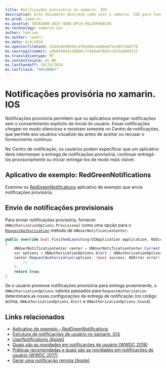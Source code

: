 ```yaml
---
title: Notificações provisória no xamarin. IOS
description: Este documento descreve como usar o xamarin. IOS para funcionar com notificações provisória. Notificações provisória, introduzidas no iOS 12, permitir que os aplicativos enviar notificações silenciosa sem a permissão explícita do usuário.
ms.prod: xamarin
ms.assetid: 5DCB36B9-2637-48AE-8FC0-F6124F08AC48
ms.technology: xamarin-ios
author: lobrien
ms.author: laobri
ms.date: 9/4/2018
ms.openlocfilehash: 31b4c6e98945cd7b5dd4cea8be6f5e3857444f78
ms.sourcegitcommit: e268fd44422d0bbc7c944a678e2cc633a0493122
ms.translationtype: MT
ms.contentlocale: pt-BR
ms.lasthandoff: 10/25/2018
ms.locfileid: "50130867"
---
```

# <a name="provisional-notifications-in-xamarinios"></a>Notificações provisória no xamarin. IOS

Notificações provisória permitem que os aplicativos entregar notificações sem o consentimento explícito de inicial do usuário. Essas notificações chegam no modo silencioso e mostram somente no Centro de notificações, que permite aos usuários visualizá-las antes de aceitar ou recusar o fornecimento contínuo.

No Centro de notificação, os usuários podem especificar que um aplicativo deve interromper a entrega de notificações provisória, continuar entregá-los provisoriamente ou iniciar entregá-los de modo mais visível.

## <a name="sample-app-redgreennotifications"></a>Aplicativo de exemplo: RedGreenNotifications

Examine os [RedGreenNotifications](https://developer.xamarin.com/samples/monotouch/iOS12/RedGreenNotifications) aplicativo de exemplo que envia notificações provisória.

## <a name="sending-provisional-notifications"></a>Envio de notificações provisionais

Para enviar notificações provisória, fornecer `UNAuthorizationOptions.Provisional` como uma opção para o [`RequestAuthorization`](https://developer.xamarin.com/api/member/UserNotifications.UNUserNotificationCenter.RequestAuthorization/)
método de `UNUserNotificationCenter`:

```csharp
public override bool FinishedLaunching(UIApplication application, NSDictionary launchOptions)
{
    UNUserNotificationCenter center = UNUserNotificationCenter.Current;
    var options = UNAuthorizationOptions.Alert | UNAuthorizationOptions.Sound | UNAuthorizationOptions.Provisional;
    center.RequestAuthorization(options, (bool success, NSError error) => {
        // ...
    );
    return true;
}
```

Se o usuário promove notificações provisória para entrega proeminente, o `UNAuthorizationOptions` valores passados para `RequestAuthorization` determinará as novas configurações de entrega de notificação (no código acima, `UNAuthorizationOptions.Alert` e `UNAuthorizationOptions.Sound`).

## <a name="related-links"></a>Links relacionados

- [Aplicativo de exemplo – RedGreenNotifications](https://developer.xamarin.com/samples/monotouch/iOS12/RedGreenNotifications)
- [Estrutura de notificações de usuário no xamarin. IOS](~/ios/platform/user-notifications/index.md)
- [UserNotifications (Apple)](https://developer.apple.com/documentation/usernotifications?language=objc)
- [Quais são as novidades em notificações de usuário (WWDC 2018)](https://developer.apple.com/videos/play/wwdc2018/710/)
- [Práticas recomendadas e quais são as novidades em notificações de usuário (WWDC 2017)](https://developer.apple.com/videos/play/wwdc2017/708/)
- [Gerar uma notificação remota (Apple)](https://developer.apple.com/documentation/usernotifications/setting_up_a_remote_notification_server/generating_a_remote_notification)
